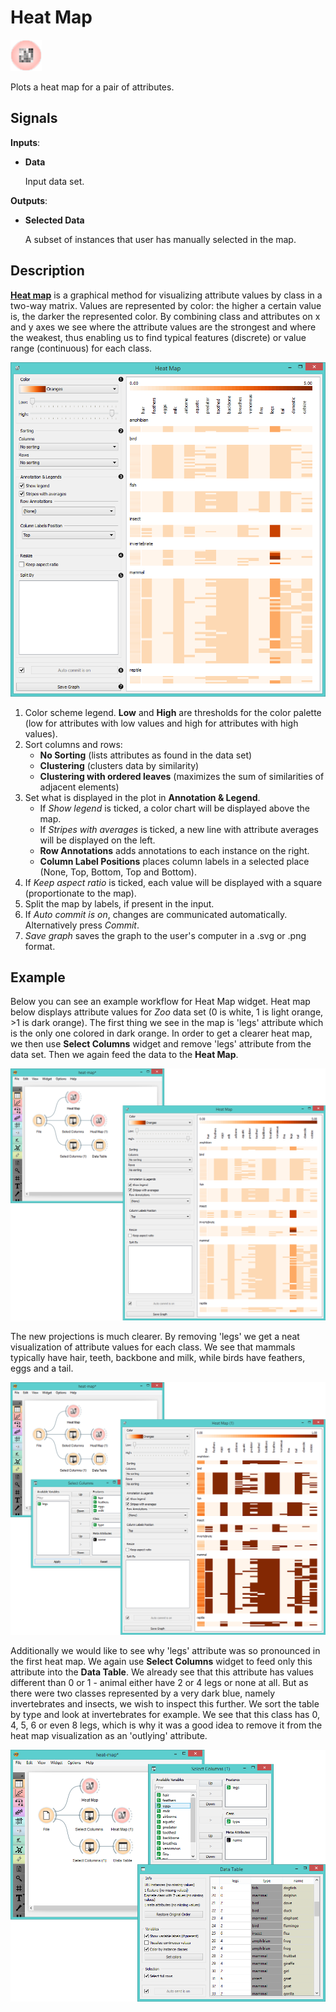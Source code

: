 Heat Map
=============

![image](icons/heat-map.png)

Plots a heat map for a pair of attributes.

Signals
-------

**Inputs**:

- **Data**

  Input data set.

**Outputs**:

- **Selected Data**

  A subset of instances that user has manually selected in the map.

Description
-----------

[**Heat map**](https://en.wikipedia.org/wiki/Heat_map) is a graphical method for visualizing attribute values
by class in a two-way matrix. Values are represented by color: the higher a certain value is,
the darker the represented color. By combining class and attributes on x and y axes we see where the attribute
values are the strongest and where the weakest, thus enabling us to find typical features (discrete) or value range 
(continuous) for each class.

![image](images/HeatMap-new2-stamped.png)

1. Color scheme legend. **Low** and **High** are thresholds for the color palette
   (low for attributes with low values and high for attributes with high values).
2. Sort columns and rows:
   - **No Sorting** (lists attributes as found in the data set)
   - **Clustering** (clusters data by similarity)
   - **Clustering with ordered leaves** (maximizes the sum of similarities of adjacent elements)
3. Set what is displayed in the plot in **Annotation & Legend**.
   - If *Show legend* is ticked, a color chart will be displayed above the map.
   - If *Stripes with averages* is ticked, a new line with attribute averages will be displayed on the left.
   - **Row Annotations** adds annotations to each instance on the right.
   - **Column Label Positions** places column labels in a selected place (None, Top, Bottom, Top and Bottom).
4. If *Keep aspect ratio* is ticked, each value will be displayed with a square (proportionate to the map).
5. Split the map by labels, if present in the input.
6. If *Auto commit is on*, changes are communicated automatically. Alternatively press *Commit*.
7. *Save graph* saves the graph to the user's computer in a .svg or .png format.

Example
-------

Below you can see an example workflow for Heat Map widget. Heat map below displays attribute values
for *Zoo* data set (0 is white, 1 is light orange, >1 is dark orange). The first thing we see in the map is
'legs' attribute which is the only one colored in dark orange. In order to get a clearer heat map,
we then use **Select Columns** widget and remove 'legs' attribute from the data set. Then we again
feed the data to the **Heat Map**.

<img src="images/HeatMap-Example1.png" alt="image" width="600">

The new projections is much clearer. By removing 'legs' we get a neat visualization of attribute
values for each class. We see that mammals typically have hair, teeth, backbone and milk, while birds
have feathers, eggs and a tail.

<img src="images/HeatMap-Example2.png" alt="image" width="600">

Additionally we would like to see why 'legs' attribute was so pronounced in the first heat map.
We again use **Select Columns** widget to feed only this attribute into the **Data Table**. We already
see that this attribute has values different than 0 or 1 - animal either have 2 or 4 legs or none at all.
But as there were two classes represented by a very dark blue, namely invertebrates and insects, we wish
to inspect this further. We sort the table by type and look at invertebrates for example. We see that
this class has 0, 4, 5, 6 or even 8 legs, which is why it was a good idea to remove it from the
heat map visualization as an 'outlying' attribute.

<img src="images/HeatMap-Example3.png" alt="image" width="600">
